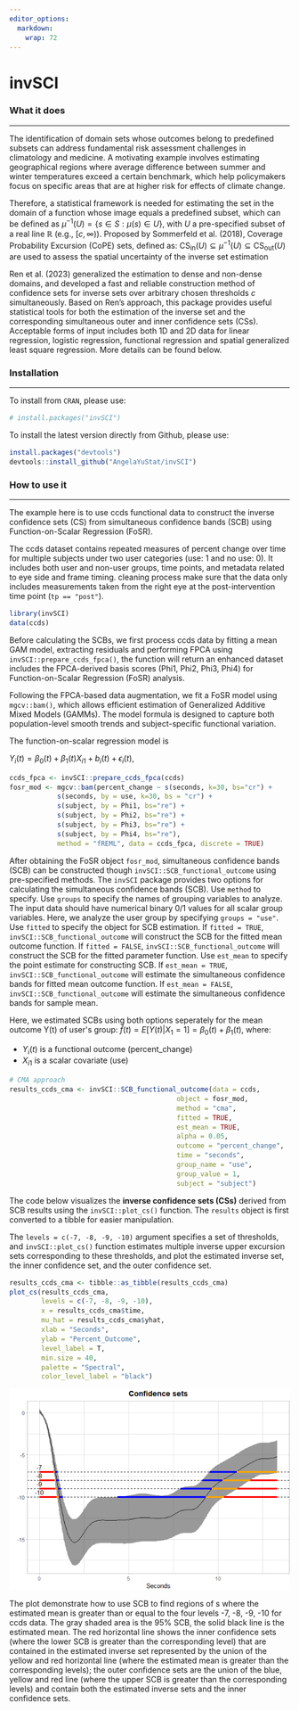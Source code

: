 ```yaml
---
editor_options: 
  markdown: 
    wrap: 72
---
```


<!-- README.md is generated from README.Rmd. Please edit that file -->

# invSCI

### What it does

------------------------------------------------------------------------

The identification of domain sets whose outcomes belong to predefined
subsets can address fundamental risk assessment challenges in
climatology and medicine. A motivating example involves estimating
geographical regions where average difference between summer and winter
temperatures exceed a certain benchmark, which help policymakers focus
on specific areas that are at higher risk for effects of climate change.

Therefore, a statistical framework is needed for estimating the set in
the domain of a function whose image equals a predefined subset, which
can be defined as $\mu^{-1}(U) = \{s \in S: \mu(s) \in U\}$, with *U* a
pre-specified subset of a real line ℝ (e.g., [*c*, ∞)). Proposed by
Sommerfeld et al. (2018), Coverage Probability Excursion (CoPE) sets,
defined as:
CS<sub>in</sub>(*U*) ⊆ *μ*<sup>−1</sup>(*U*) ⊆ CS<sub>out</sub>(*U*) are
used to assess the spatial uncertainty of the inverse set estimation

Ren et al. (2023) generalized the estimation to dense and non-dense
domains, and developed a fast and reliable construction method of
confidence sets for inverse sets over arbitrary chosen thresholds $c$
simultaneously. Based on Ren’s approach, this package provides useful
statistical tools for both the estimation of the inverse set and the
corresponding simultaneous outer and inner confidence sets (CSs).
Acceptable forms of input includes both 1D and 2D data for linear
regression, logistic regression, functional regression and spatial
generalized least square regression. More details can be found below.

### Installation

------------------------------------------------------------------------

To install from `CRAN`, please use:

``` r
# install.packages("invSCI")
```

To install the latest version directly from Github, please use:

``` r
install.packages("devtools")
devtools::install_github("AngelaYuStat/invSCI")
```

### How to use it

------------------------------------------------------------------------

The example here is to use ccds functional data to construct the inverse
confidence sets (CS) from simultaneous confidence bands (SCB) using
Function-on-Scalar Regression (FoSR).

The ccds dataset contains repeated measures of percent change over time
for multiple subjects under two user categories (use: 1 and no use: 0).
It includes both user and non-user groups, time points, and metadata
related to eye side and frame timing. cleaning process make sure that
the data only includes measurements taken from the right eye at the
post-intervention time point (`tp == "post"`).

``` r
library(invSCI)
data(ccds)
```

Before calculating the SCBs, we first process ccds data by fitting a
mean GAM model, extracting residuals and performing FPCA using
`invSCI::prepare_ccds_fpca()`, the function will return an enhanced
dataset includes the FPCA-derived basis scores (Phi1, Phi2, Phi3, Phi4)
for Function-on-Scalar Regression (FoSR) analysis.

Following the FPCA-based data augmentation, we fit a FoSR model using
`mgcv::bam()`, which allows efficient estimation of Generalized Additive
Mixed Models (GAMMs). The model formula is designed to capture both
population-level smooth trends and subject-specific functional
variation.

The function-on-scalar regression model is

$Y_i(t) = \beta_0(t) + \beta_1(t) X_{i1} + b_i(t) + \epsilon_i(t),$

``` r
ccds_fpca <- invSCI::prepare_ccds_fpca(ccds)
fosr_mod <- mgcv::bam(percent_change ~ s(seconds, k=30, bs="cr") +
            s(seconds, by = use, k=30, bs = "cr") +
            s(subject, by = Phi1, bs="re") +
            s(subject, by = Phi2, bs="re") +
            s(subject, by = Phi3, bs="re") +
            s(subject, by = Phi4, bs="re"),
            method = "fREML", data = ccds_fpca, discrete = TRUE)
```

After obtaining the FoSR object `fosr_mod`, simultaneous confidence
bands (SCB) can be constructed though `invSCI::SCB_functional_outcome`
using pre-specified methods. The `invSCI` package provides two options
for calculating the simultaneous confidence bands (SCB). Use `method` to
specify. Use `groups` to specify the names of grouping variables to
analyze. The input data should have numerical binary 0/1 values for all
scalar group variables. Here, we analyze the user group by specifying
`groups = "use"`. Use `fitted` to specify the object for SCB estimation.
If `fitted = TRUE`, `invSCI::SCB_functional_outcome` will construct the
SCB for the fitted mean outcome function. If `fitted = FALSE`,
`invSCI::SCB_functional_outcome` will construct the SCB for the fitted
parameter function. Use `est_mean` to specify the point estimate for
constructing SCB. If `est_mean = TRUE`, `invSCI::SCB_functional_outcome`
will estimate the simultaneous confidence bands for fitted mean outcome
function. If `est_mean = FALSE`, `invSCI::SCB_functional_outcome` will
estimate the simultaneous confidence bands for sample mean.

Here, we estimated SCBs using both options seperately for the mean
outcome Y(t) of user's group:
$\hat{f}(t) = E[Y(t) | X_{1} = 1]= \beta_0(t) + \beta_1(t),$ where:

-   $Y_i(t)$ is a functional outcome (percent_change)
-   $X_{i1}$ is a scalar covariate (use)

``` r
# CMA approach
results_ccds_cma <- invSCI::SCB_functional_outcome(data = ccds,
                                          object = fosr_mod, 
                                          method = "cma",
                                          fitted = TRUE,
                                          est_mean = TRUE, 
                                          alpha = 0.05, 
                                          outcome = "percent_change", 
                                          time = "seconds", 
                                          group_name = "use", 
                                          group_value = 1, 
                                          subject = "subject")
```

The code below visualizes the **inverse confidence sets (CSs)** derived
from SCB results using the `invSCI::plot_cs()` function. The `results`
object is first converted to a tibble for easier manipulation.

The `levels = c(-7, -8, -9, -10)` argument specifies a set of
thresholds, and `invSCI::plot_cs()` function estimates multiple inverse
upper excursion sets corresponding to these thresholds, and plot the
estimated inverse set, the inner confidence set, and the outer
confidence set.

``` r
results_ccds_cma <- tibble::as_tibble(results_ccds_cma)
plot_cs(results_ccds_cma,
        levels = c(-7, -8, -9, -10), 
        x = results_ccds_cma$time, 
        mu_hat = results_ccds_cma$yhat, 
        xlab = "Seconds", 
        ylab = "Percent_Outcome", 
        level_label = T, 
        min.size = 40, 
        palette = "Spectral", 
        color_level_label = "black")
```

![](README_files/figure-gfm/ccds_plot_cs_cma-1.png)<!-- -->

The plot demonstrate how to use SCB to find regions of s where the
estimated mean is greater than or equal to the four levels -7, -8, -9,
-10 for ccds data. The gray shaded area is the 95% SCB, the solid black
line is the estimated mean. The red horizontal line shows the inner
confidence sets (where the lower SCB is greater than the corresponding
level) that are contained in the estimated inverse set represented by
the union of the yellow and red horizontal line (where the estimated
mean is greater than the corresponding levels); the outer confidence
sets are the union of the blue, yellow and red line (where the upper SCB
is greater than the corresponding levels) and contain both the estimated
inverse sets and the inner confidence sets.
